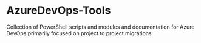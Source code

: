 # AzureDevOps-Tools

Collection of PowerShell scripts and modules and documentation for Azure DevOps primarily focused on project to project migrations


